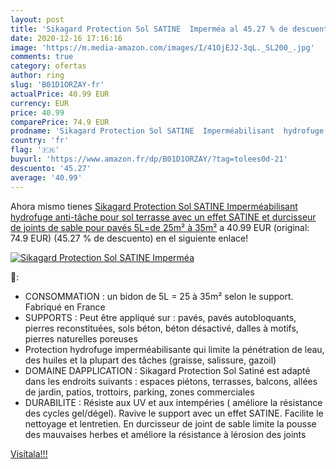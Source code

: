 ```yaml
---
layout: post
title: 'Sikagard Protection Sol SATINE  Imperméa al 45.27 % de descuento'
date: 2020-12-16 17:16:16
image: 'https://m.media-amazon.com/images/I/41OjEJ2-3qL._SL200_.jpg'
comments: true
category: ofertas
author: ring
slug: 'B01D1ORZAY-fr'
actualPrice: 40.99 EUR
currency: EUR
price: 40.99
comparePrice: 74.9 EUR
prodname: 'Sikagard Protection Sol SATINE  Imperméabilisant  hydrofuge anti-tâche pour sol  terrasse avec un effet SATINE et durcisseur de joints de sable pour pavés  5L=de 25m² à 35m²'
country: 'fr'
flag: '🇫🇷'
buyurl: 'https://www.amazon.fr/dp/B01D1ORZAY/?tag=tolees0d-21'
descuento: '45.27'
average: '40.99'
---
```


Ahora mismo tienes [Sikagard Protection Sol SATINE  Imperméabilisant  hydrofuge anti-tâche pour sol  terrasse avec un effet SATINE et durcisseur de joints de sable pour pavés  5L=de 25m² à 35m²](https://www.amazon.fr/dp/B01D1ORZAY/?tag=tolees0d-21) a 40.99 EUR (original: 74.9 EUR) (45.27 %  de descuento) en el siguiente enlace!

[![Sikagard Protection Sol SATINE  Imperméa](https://m.media-amazon.com/images/I/41OjEJ2-3qL._SL200_.jpg)](https://www.amazon.fr/dp/B01D1ORZAY/?tag=tolees0d-21)

🔎:

- CONSOMMATION : un bidon de 5L = 25 à 35m² selon le support. Fabriqué en France
- SUPPORTS : Peut être appliqué sur : pavés, pavés autobloquants, pierres reconstituées, sols béton, béton désactivé, dalles à motifs, pierres naturelles poreuses
- Protection hydrofuge imperméabilisante qui limite la pénétration de leau, des huiles et la plupart des tâches (graisse, salissure, gazoil)
- DOMAINE DAPPLICATION : Sikagard Protection Sol Satiné est adapté dans les endroits suivants : espaces piétons, terrasses, balcons, allées de jardin, patios, trottoirs, parking, zones commerciales
- DURABILITE : Résiste aux UV et aux intempéries ( améliore la résistance des cycles gel/dégel). Ravive le support avec un effet SATINE. Facilite le nettoyage et lentretien. En durcisseur de joint de sable limite la pousse des mauvaises herbes et améliore la résistance à lérosion des joints

[Visítala!!!](https://www.amazon.fr/dp/B01D1ORZAY/?tag=tolees0d-21)
